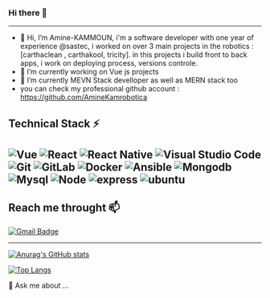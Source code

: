 ### Hi there 👋

---

- 👋 Hi, I’m Amine-KAMMOUN, i'm a software developer with one year of experience @sastec, i worked on over 3 main projects in the robotics :[carthaclean , carthakool, tricity]. in this projects i build front to back apps, i work on deploying process, versions controle.
- 🔭 I’m currently working on Vue js projects
- 🌱 I’m currently MEVN Stack develloper as well as MERN stack too
- you can check my professional github account : https://github.com/AmineKamrobotica
## Technical Stack ⚡
## ![Vue](https://img.shields.io/badge/vue-js-blue?style=for-the-badge&logo=vue&logoColor=%2361DAFB) ![React](https://img.shields.io/badge/react-%2320232a.svg?style=for-the-badge&logo=react&logoColor=%2361DAFB) ![React Native](https://img.shields.io/badge/react_native-%2320232a.svg?style=for-the-badge&logo=react&logoColor=%2361DAFB) ![Visual Studio Code](https://img.shields.io/badge/Visual%20Studio%20Code-0078d7.svg?style=for-the-badge&logo=visual-studio-code&logoColor=white) ![Git](https://img.shields.io/badge/git-%23F05033.svg?style=for-the-badge&logo=git&logoColor=white) ![GitLab](https://img.shields.io/badge/gitlab-%23181717.svg?style=for-the-badge&logo=gitlab&logoColor=white) ![Docker](https://img.shields.io/badge/docker-%23181717.svg?style=for-the-badge&logo=docker&logoColor=blue) ![Ansible](https://img.shields.io/badge/ansible-%23181717.svg?style=for-the-badge&logo=ansible&logoColor=white) ![Mongodb](https://img.shields.io/badge/mongodb-%23181717.svg?style=for-the-badge&logo=mongodb&logoColor=green) ![Mysql](https://img.shields.io/badge/mysql-%23181717.svg?style=for-the-badge&logo=mysql&logoColor=white) ![Node](https://img.shields.io/badge/nodejs-%23181717.svg?style=for-the-badge&logo=nodejs&logoColor=white) ![express](https://img.shields.io/badge/express-%23181717.svg?style=for-the-badge&logo=express&logoColor=white) ![ubuntu](https://img.shields.io/badge/ubuntu-%23181717.svg?style=for-the-badge&logo=ubbuntu&logoColor=ornage) 
## Reach me throught 📫

[![Gmail Badge](https://img.shields.io/badge/-aminekammoun55@gmail.com-c14438?style=for-the-badge&logo=Gmail&logoColor=white&link=mailto:aminekammoun55@gmail.com)](mailto:aminekammoun55@gmail.com)

---

[![Anurag's GitHub stats](https://github-readme-stats.vercel.app/api?username=aminkammoun)](https://github.com/anuraghazra/github-readme-stats)

[![Top Langs](https://github-readme-stats.vercel.app/api/top-langs/?username=aminkammoun&layout=compact)](https://github.com/anuraghazra/github-readme-stats)

💬 Ask me about ...
<!--
**Jm-Zion/Jm-Zion** is a ✨ _special_ ✨ repository because its `README.md` (this file) appears on your GitHub profile.

Here are some ideas to get you started:

- 🔭 I’m currently working on ...
- 🌱 I’m currently learning ...
- 👯 I’m looking to collaborate on ...
- 🤔 I’m looking for help with ...

- 📫 How to reach me: ...
- 😄 Pronouns: ...
- ⚡ Fun fact: ... main 
-->
